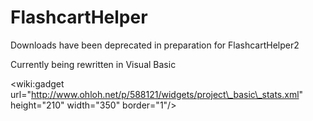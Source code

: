 # FlashcartHelper #
Downloads have been deprecated in preparation for FlashcartHelper2

Currently being rewritten in Visual Basic

&lt;wiki:gadget url="http://www.ohloh.net/p/588121/widgets/project\_basic\_stats.xml" height="210" width="350" border="1"/&gt;